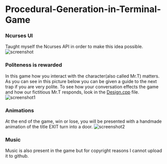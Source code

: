 # Procedural-Generation-in-Terminal-Game
### Ncurses UI
Taught myself the Ncurses API in order to make this idea possible.
![screenshot](https://user-images.githubusercontent.com/25839788/45654767-bb05fc00-baa2-11e8-86d2-98df72db4f9f.png)
### Politeness is rewarded
In this game how you interact with the character(also called Mr.T) matters. As you can see in this picture below
you can be given a guide to the next trap if you are very polite. 
To see how your conversation effects the game and how our fictitious Mr.T responds, look in the [Design.cpp](https://github.com/bcverdict/Procedural-Generation-in-Terminal-Game/blob/master/Dialog.cpp) file.
![screenshot1](https://user-images.githubusercontent.com/25839788/45655961-6d8c8d80-baa8-11e8-8054-44488fd5d762.png)
### Animations
At the end of the game, win or lose, you will be presented with a handmade animation of the title EXIT turn into a door.
![screenshot2](https://user-images.githubusercontent.com/25839788/45655971-8432e480-baa8-11e8-9100-df5149c835e9.png)
### Music
Music is also present in the game but for copyright reasons I cannot upload it to github.
